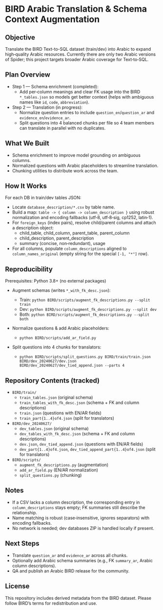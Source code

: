 # BIRD Arabic Translation & Schema Context Augmentation

## Objective
Translate the BIRD Text-to-SQL dataset (train/dev) into Arabic to expand high‑quality Arabic resources. Currently there are only two Arabic versions of Spider; this project targets broader Arabic coverage for Text‑to‑SQL.

## Plan Overview
- Step 1 — Schema enrichment (completed):
  - Add per‑column meanings and clear FK usage into the BIRD `*_tables.json` so models get better context (helps with ambiguous names like `id`, `code`, `abbreviation`).
- Step 2 — Translation (in progress):
  - Normalize question entries to include `question_en`/`question_ar` and `evidence_en`/`evidence_ar`.
  - Split questions into 4 balanced chunks per file so 4 team members can translate in parallel with no duplicates.

## What We Built
- Schema enrichment to improve model grounding on ambiguous columns.
- Normalized questions with Arabic placeholders to streamline translation.
- Chunking utilities to distribute work across the team.

## How It Works
For each DB in train/dev tables JSON:
- Locate `database_description/*.csv` by table name.
- Build a map: `table -> { column -> column_description }` using robust normalization and encoding fallbacks (utf‑8, utf‑8‑sig, cp1252, latin‑1).
- For `foreign_keys` (index pairs), resolve child/parent columns and attach a description object:
  - child_table, child_column, parent_table, parent_column
  - child_description, parent_description
  - summary (concise, non‑redundant), usage
- For all columns, populate `column_descriptions` aligned to `column_names_original` (empty string for the special `[-1, "*"]` row).

## Reproducibility
Prerequisites: Python 3.8+ (no external packages)

- Augment schemas (writes `*_with_fk_desc.json`):
  - Train: `python BIRD/scripts/augment_fk_descriptions.py --split train`
  - Dev: `python BIRD/scripts/augment_fk_descriptions.py --split dev`
  - Both: `python BIRD/scripts/augment_fk_descriptions.py --split both`

- Normalize questions & add Arabic placeholders:
  - `python BIRD/scripts/add_ar_field.py`

- Split questions into 4 chunks for translators:
  - `python BIRD/scripts/split_questions.py BIRD/train/train.json BIRD/dev_20240627/dev.json BIRD/dev_20240627/dev_tied_append.json --parts 4`

## Repository Contents (tracked)
- `BIRD/train/`
  - `train_tables.json` (original schema)
  - `train_tables_with_fk_desc.json` (schema + FK and column descriptions)
  - `train.json` (questions with EN/AR fields)
  - `train_part{1..4}of4.json` (split for translators)
- `BIRD/dev_20240627/`
  - `dev_tables.json` (original schema)
  - `dev_tables_with_fk_desc.json` (schema + FK and column descriptions)
  - `dev.json`, `dev_tied_append.json` (questions with EN/AR fields)
  - `dev_part{1..4}of4.json`, `dev_tied_append_part{1..4}of4.json` (split for translators)
- `BIRD/scripts/`
  - `augment_fk_descriptions.py` (augmentation)
  - `add_ar_field.py` (EN/AR normalization)
  - `split_questions.py` (chunking)

## Notes
- If a CSV lacks a column description, the corresponding entry in `column_descriptions` stays empty; FK summaries still describe the relationship.
- Name matching is robust (case‑insensitive, ignores separators) with encoding fallbacks.
- No network is needed; dev databases ZIP is handled locally if present.

## Next Steps
- Translate `question_ar` and `evidence_ar` across all chunks.
- Optionally add Arabic schema summaries (e.g., FK `summary_ar`, Arabic column descriptions).
- QA and publish an Arabic BIRD release for the community.

## License
This repository includes derived metadata from the BIRD dataset. Please follow BIRD’s terms for redistribution and use.

